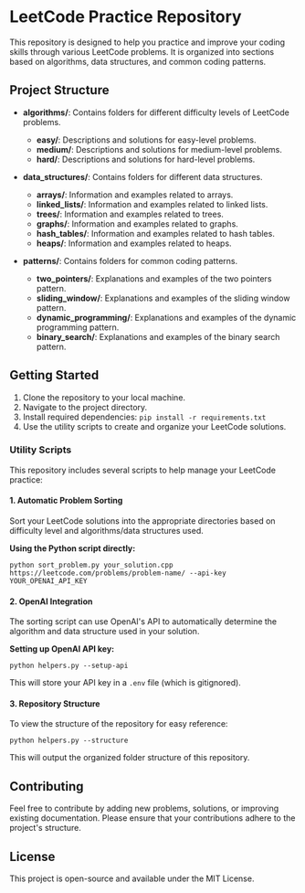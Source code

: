 # LeetCode Practice Repository

This repository is designed to help you practice and improve your coding skills through various LeetCode problems. It is organized into sections based on algorithms, data structures, and common coding patterns.

## Project Structure

- **algorithms/**: Contains folders for different difficulty levels of LeetCode problems.
  - **easy/**: Descriptions and solutions for easy-level problems.
  - **medium/**: Descriptions and solutions for medium-level problems.
  - **hard/**: Descriptions and solutions for hard-level problems.

- **data_structures/**: Contains folders for different data structures.
  - **arrays/**: Information and examples related to arrays.
  - **linked_lists/**: Information and examples related to linked lists.
  - **trees/**: Information and examples related to trees.
  - **graphs/**: Information and examples related to graphs.
  - **hash_tables/**: Information and examples related to hash tables.
  - **heaps/**: Information and examples related to heaps.

- **patterns/**: Contains folders for common coding patterns.
  - **two_pointers/**: Explanations and examples of the two pointers pattern.
  - **sliding_window/**: Explanations and examples of the sliding window pattern.
  - **dynamic_programming/**: Explanations and examples of the dynamic programming pattern.
  - **binary_search/**: Explanations and examples of the binary search pattern.

## Getting Started

1. Clone the repository to your local machine.
2. Navigate to the project directory.
3. Install required dependencies: `pip install -r requirements.txt`
4. Use the utility scripts to create and organize your LeetCode solutions.

### Utility Scripts

This repository includes several scripts to help manage your LeetCode practice:

#### 1. Automatic Problem Sorting

Sort your LeetCode solutions into the appropriate directories based on difficulty level and algorithms/data structures used.

**Using the Python script directly:**
```
python sort_problem.py your_solution.cpp https://leetcode.com/problems/problem-name/ --api-key YOUR_OPENAI_API_KEY
```

#### 2. OpenAI Integration

The sorting script can use OpenAI's API to automatically determine the algorithm and data structure used in your solution.

**Setting up OpenAI API key:**
```
python helpers.py --setup-api
```

This will store your API key in a `.env` file (which is gitignored).

#### 3. Repository Structure

To view the structure of the repository for easy reference:

```
python helpers.py --structure
```

This will output the organized folder structure of this repository.

## Contributing

Feel free to contribute by adding new problems, solutions, or improving existing documentation. Please ensure that your contributions adhere to the project's structure.

## License

This project is open-source and available under the MIT License.